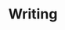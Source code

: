 ---
title: "Writing"
tagline: "Reflections on life, work, play, and everything in between"
layout: writing
---